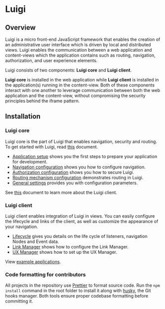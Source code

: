 # Luigi

## Overview

Luigi is a micro front-end JavaScript framework that enables the creation of an administrative user interface which is driven by local and distributed views. Luigi enables the communication between a web application and content-views which the application contains such as routing, navigation, authorization, and user experience elements.

Luigi consists of two components: **Luigi core** and **Luigi client**.

 **Luigi core** is installed in the web application while **Luigi client** is installed in the application(s) running in the content-view. Both of these components interact with one another to leverage communication between both the web application and the content-view, without compromising the security principles behind the iframe pattern.

## Installation

### Luigi core

Luigi core is the part of Luigi that enables navigation, security and routing. To get started with Luigi, read [this](docs/application-setup.md) document.

- [Application setup](docs/application-setup.md) shows you the first steps to prepare your application for development.
- [Navigation configuration](docs/navigation-configuration.md) shows you how to configure navigation.
- [Authorization configuration](docs/authorization-configuration.md) shows you how to secure Luigi.
- [Routing mechanism configuration](docs/router-configuration.md) demonstrates routing in Luigi.
- [General settings](docs/general-settings.md) provides you with configuration parameters.

See [this](https://github.com/kyma-project/luigi/blob/master/client/README.md) document to learn more about the Luigi client.

### Luigi client

Luigi client enables integration of Luigi in views. You can easily configure the lifecycle and links of the client, as well as customize the appearance of your navigation.

- [Lifecycle](docs/lifecycle.md) gives you details on the life cycle of listeners, navigation Nodes and Event data.
- [Link Manager](docs/link-manager.md) shows how to configure the Link Manager.
- [UX Manager](docs/ux-manager.md) shows how to set up the UX Manager.

View [example applications](/core/examples).

### Code formatting for contributors

All projects in the repository use [Prettier](https://prettier.io) to format source code. Run the `npm install` command in the root folder to install it along with [husky](https://github.com/typicode/husky), the Git hooks manager. Both tools ensure proper codebase formatting before committing it.

